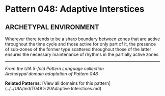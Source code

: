 # Pattern 048: Adaptive Interstices

## ARCHETYPAL ENVIRONMENT

Wherever there tends to be a sharp boundary between zones that are active throughout the time cycle and those active for only part of it, the presence of sub-zones of the former type scattered throughout those of the latter ensures the necessary maintenance of rhythms in the partially active zones.

---

*From the UIA 5-fold Pattern Language collection*  
*Archetypal domain adaptation of Pattern 048*

**Related Patterns**: [View all domains for this pattern](../../UIA/md/T048%20Adaptive Interstices.md)
